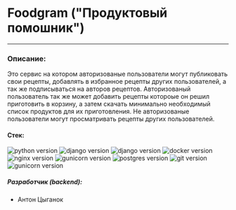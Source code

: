 # Foodgram ("Продуктовый помошник")
---
### Описание:
Это сервис на котором авторизованые пользователи могут публиковать свои рецепты, добавлять в избранное рецепты других пользователей, а так же подписываться на авторов рецептов. Авторизованый пользователь так же может добавить рецепты котороые он решил приготовить в корзину, а затем скачать минимально необходимый список продуктов для их приготовления.
Не авторизованые пользователи могут просматривать рецепты других пользователей.

#### Стек:
![python version](https://img.shields.io/badge/Python-3.7.16-purple) ![django version](https://img.shields.io/badge/Django-3.2-purple) ![django version](https://img.shields.io/badge/Django%20REST%20Framework-%203.12.4-purple)
![docker version](https://img.shields.io/badge/Docker-%204.17.0-blue) ![nginx version](https://img.shields.io/badge/Nginx-%201.21.3-ligtgreen) ![gunicorn version](https://img.shields.io/badge/Gunicorn-%2020.0.4-orange) ![postgres version](https://img.shields.io/badge/PostgreSQL-%202.37.1-darkblue)
![git version](https://img.shields.io/badge/Git-%202.37.1-black) ![gunicorn version](https://img.shields.io/badge/Yandex_Cloud-%2020.0.4-skyblue)

##### Разработчик (backend):
* Антон Цыганок
